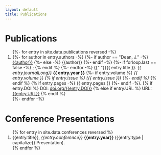 ```yaml
---
layout: default
title: Publications
---
```


<h1> Publications </h1>
<ol reversed>
{%- for entry in site.data.publications reversed -%}
    <li class="publication-entry">
    {%- for author in entry.authors -%}
        {%- if author == "Dean, J." -%}
            <u>{{author}}</u>
        {%- else -%}
            {{author}}
        {%- endif -%}
        {%- if forloop.last == false -%}
            ;
        {% endif %}
    {%- endfor -%}
    {{" "}}{{ entry.title }}.
    <i>{{ entry.journalLong}}</i>
    <b>{{ entry.year }}</b>
    {%- if entry.volume %}
        <i>{{ entry.volume }}
        {% if entry.issue %}
            ({{ entry.issue }})
        {%- endif %}</i>
    {% endif %}
    {% if entry.pages -%}
    {{ entry.pages }}
    {%- endif -%}.
    {% if entry.DOI %}
    DOI: <a href="https://doi.org/{{entry.DOI}}">doi.org/{{entry.DOI}}</a>
    {% else if entry.URL %}
    URL: <a href="{{entry.URL}}">{{entry.URL}}</a>
    {% endif %}
    </li>
{%- endfor -%}
</ol>

<h1>Conference Presentations</h1>
<ol reversed>
    {% for entry in site.data.conferences reversed %}
    <li class="conference-entry">
    {{entry.title}},
    <i>{{entry.conference}}</i>
    <b>{{entry.year}}</b>
    ({{entry.type | capitalize}} Presentation).
    </li>
    {% endfor %}
</ol>